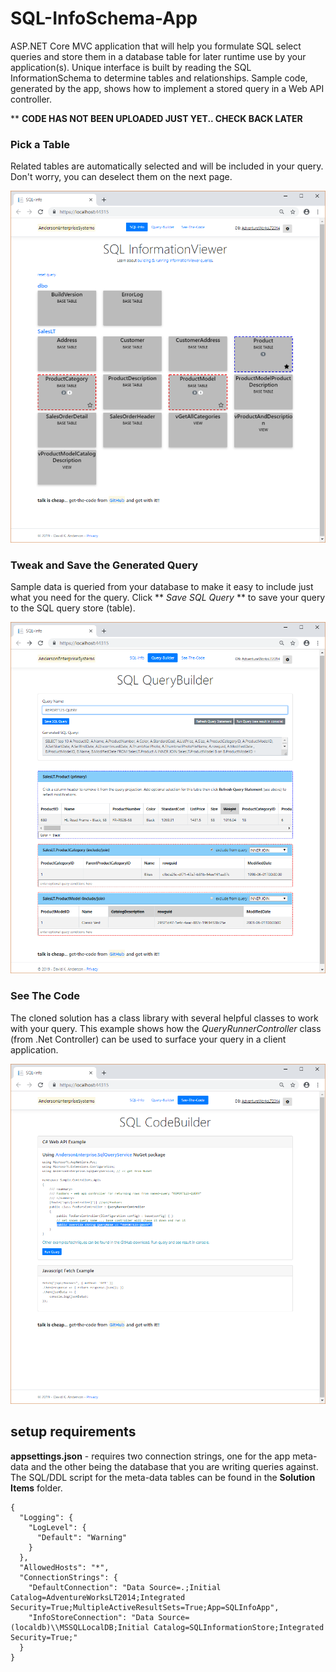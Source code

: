 # SQL-InfoSchema-App
ASP.NET Core MVC application that will help you formulate SQL select queries and store them in a database table for later runtime use by your application(s).
Unique interface is built by reading the SQL InformationSchema to determine tables and relationships. Sample code, generated by the app, shows how to implement a stored query in a Web API controller. 

** **CODE HAS NOT BEEN UPLOADED JUST YET.. CHECK BACK LATER**

### Pick a Table

Related tables are automatically selected and will be included in your query. Don't worry, you can deselect them on the next page.

![InfoView](infoview.png?raw=true)

### Tweak and Save the Generated Query

Sample data is queried from your database to make it easy to include just what you need for the query. Click ** *Save SQL Query* ** to save your query to the SQL query store (table).

![QueryView](queryview.png?raw=true)

### See The Code

The cloned solution has a class library with several helpful classes to work with your query. This example shows how the *QueryRunnerController* class (from .Net Controller) can be used to surface your query in a client application.

![CodeView](codeview.png?raw=true)


## setup requirements

**appsettings.json** - requires two connection strings, one for the app meta-data and the other being the database that you are writing queries against. The SQL/DDL script for the meta-data tables can be found in the **Solution Items** folder.
```
{
  "Logging": {
    "LogLevel": {
      "Default": "Warning"
    }
  },
  "AllowedHosts": "*",
  "ConnectionStrings": {
    "DefaultConnection": "Data Source=.;Initial Catalog=AdventureWorksLT2014;Integrated Security=True;MultipleActiveResultSets=True;App=SQLInfoApp",
    "InfoStoreConnection": "Data Source=(localdb)\\MSSQLLocalDB;Initial Catalog=SQLInformationStore;Integrated Security=True;"
  }
}
```

